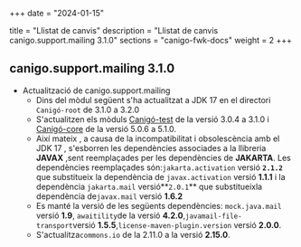 +++
date        = "2024-01-15"

title       = "Llistat de canvis"
description = "Llistat de canvis canigo.support.mailing 3.1.0"
sections    = "canigo-fwk-docs"
weight		= 2
+++

## canigo.support.mailing 3.1.0

  - Actualització de canigo.support.mailing
      - Dins del mòdul següent s'ha actualitzat a JDK 17 en el directori `Canigó-root` de 3.1.0 a 3.2.0
      - S'actualitzen els mòduls  [Canigó-test](/content/plataformes/canigo/documentacio-llibreries/canigo.test/3.1.0/) de la versió 3.0.4 a 3.1.0 
         i [Canigó-core](/content/plataformes/canigo/documentacio-llibreries/canigo.core/5.1.0/) 
         de la versió 5.0.6 a 5.1.0.
      - Així mateix , a causa de la incompatibilitat i obsolescència amb el JDK 17 , s'esborren les dependències 
      associades a la llibreria **JAVAX** ,sent reemplaçades per les dependències de **JAKARTA**.
      Les dependències reemplaçades són:`jakarta.activation` versió **`2.1.2`** que substitueix la dependència de
      `javax.activation` versió **1.1.1** i la dependència `jakarta.mail` versió**`2.0.1`**
      que substitueixla dependència de`javax.mail` versió **1.6.2** 
      - Es manté la versió de les següents dependències: `mock.java.mail` versió **1.9**,
         `awaitility`de la versió  **4.2.0**,`javamail-file-transport`versió **1.5.5**,`license-maven-plugin.version`
         versió **2.0.0**.
      - S'actualitza`commons.io` de la 2.11.0 a la versió **2.15.0**.
      
